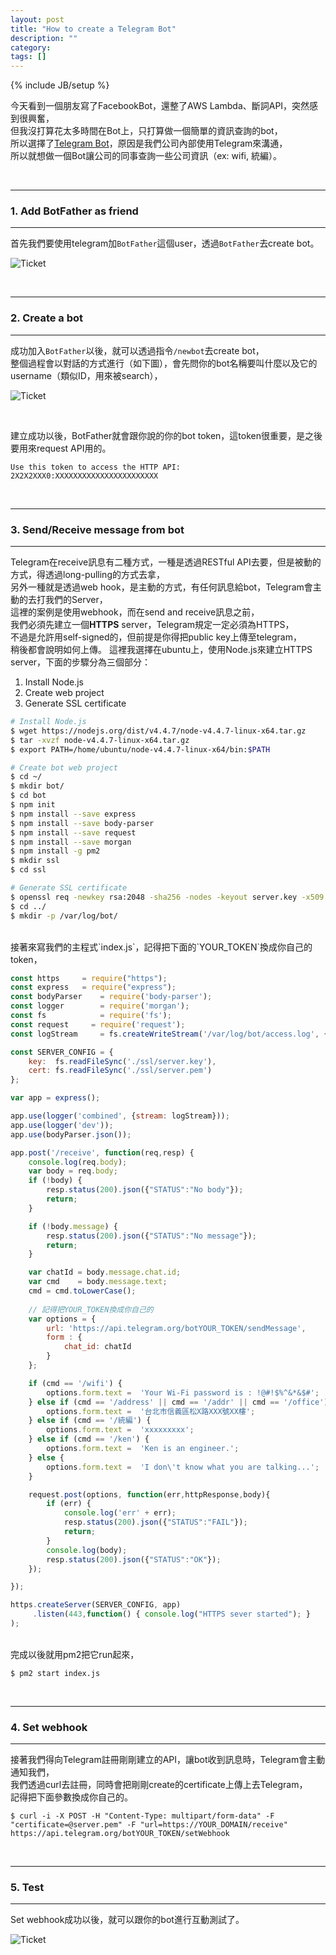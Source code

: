 ```yaml
---
layout: post
title: "How to create a Telegram Bot"
description: ""
category: 
tags: []
---
```

{% include JB/setup %}


今天看到一個朋友寫了FacebookBot，還整了AWS Lambda、斷詞API，突然感到很興奮，<br />
但我沒打算花太多時間在Bot上，只打算做一個簡單的資訊查詢的bot，<br />
所以選擇了[Telegram Bot](https://core.telegram.org/bots/api)，原因是我們公司內部使用Telegram來溝通，<br />
所以就想做一個Bot讓公司的同事查詢一些公司資訊（ex: wifi, 統編）。


<br />

---
### 1. Add BotFather as friend
---

首先我們要使用telegram加`BotFather`這個user，透過`BotFather`去create bot。

![Ticket]({{site.url}}/assets/2016-09-06-add-bot-father.png)


<br />

---
### 2. Create a bot
---

成功加入`BotFather`以後，就可以透過指令`/newbot`去create bot，<br />
整個過程會以對話的方式進行（如下圖），會先問你的bot名稱要叫什麼以及它的username（類似ID，用來被search），<br />

![Ticket]({{site.url}}/assets/2016-09-06-create-bot.png)

<br />

建立成功以後，BotFather就會跟你說的你的bot token，這token很重要，是之後要用來request API用的。

```
Use this token to access the HTTP API:
2X2X2XXX0:XXXXXXXXXXXXXXXXXXXXXXX
```

<br />

<!--more-->


---
### 3. Send/Receive message from bot
---

Telegram在receive訊息有二種方式，一種是透過RESTful API去要，但是被動的方式，得透過long-pulling的方式去拿，<br />
另外一種就是透過web hook，是主動的方式，有任何訊息給bot，Telegram會主動的去打我們的Server，<br />
這裡的案例是使用webhook，而在send and receive訊息之前，<br />
我們必須先建立一個**HTTPS** server，Telegram規定一定必須為HTTPS，<br />
不過是允許用self-signed的，但前提是你得把public key上傳至telegram，<br />
稍後都會說明如何上傳。
這裡我選擇在ubuntu上，使用Node.js來建立HTTPS server，下面的步驟分為三個部分：<br />

1. Install Node.js
2. Create web project
3. Generate SSL certificate


```bash
# Install Node.js
$ wget https://nodejs.org/dist/v4.4.7/node-v4.4.7-linux-x64.tar.gz
$ tar -xvzf node-v4.4.7-linux-x64.tar.gz
$ export PATH=/home/ubuntu/node-v4.4.7-linux-x64/bin:$PATH

# Create bot web project
$ cd ~/
$ mkdir bot/
$ cd bot
$ npm init
$ npm install --save express
$ npm install --save body-parser
$ npm install --save request
$ npm install --save morgan
$ npm install -g pm2
$ mkdir ssl
$ cd ssl

# Generate SSL certificate
$ openssl req -newkey rsa:2048 -sha256 -nodes -keyout server.key -x509 -days 3650 -out server.pem -subj "/C=TW/ST=Taipei/L=Taipei/O=None/CN=bot.kenyang.net"
$ cd ../
$ mkdir -p /var/log/bot/
```

<br />
接著來寫我們的主程式`index.js`，記得把下面的`YOUR_TOKEN`換成你自己的token，

```javascript
const https     = require("https");
const express   = require("express");
const bodyParser    = require('body-parser');
const logger        = require('morgan');
const fs            = require('fs');
const request     = require('request');
const logStream     = fs.createWriteStream('/var/log/bot/access.log', {flags: 'a'});

const SERVER_CONFIG = {
    key:  fs.readFileSync('./ssl/server.key'),
    cert: fs.readFileSync('./ssl/server.pem')
};

var app = express();

app.use(logger('combined', {stream: logStream}));
app.use(logger('dev'));
app.use(bodyParser.json());

app.post('/receive', function(req,resp) {
    console.log(req.body);
    var body = req.body;
    if (!body) {
        resp.status(200).json({"STATUS":"No body"});
        return;
    }

    if (!body.message) {
        resp.status(200).json({"STATUS":"No message"});
        return;
    }

    var chatId = body.message.chat.id;
    var cmd    = body.message.text;
    cmd = cmd.toLowerCase();
    
    // 記得把YOUR_TOKEN換成你自己的
    var options = {
        url: 'https://api.telegram.org/botYOUR_TOKEN/sendMessage',
        form : {
            chat_id: chatId
        }
    };

    if (cmd == '/wifi') {
        options.form.text =  'Your Wi-Fi password is : !@#!$%^&*&$#';
    } else if (cmd == '/address' || cmd == '/addr' || cmd == '/office') {
        options.form.text =  '台北市信義區松X路XXX號XX樓';
    } else if (cmd == '/統編') {
        options.form.text =  'xxxxxxxxx';
    } else if (cmd == '/ken') {
        options.form.text =  'Ken is an engineer.';
    } else {
        options.form.text =  'I don\'t know what you are talking...';
    }

    request.post(options, function(err,httpResponse,body){
        if (err) {
            console.log('err' + err);
            resp.status(200).json({"STATUS":"FAIL"});
            return;
        }
        console.log(body);
        resp.status(200).json({"STATUS":"OK"});
    });

});

https.createServer(SERVER_CONFIG, app)
     .listen(443,function() { console.log("HTTPS sever started"); }
);

```

<br />
完成以後就用pm2把它run起來，

```
$ pm2 start index.js
```

<br />

---
### 4. Set webhook
---

接著我們得向Telegram註冊剛剛建立的API，讓bot收到訊息時，Telegram會主動通知我們，<br />
我們透過curl去註冊，同時會把剛剛create的certificate上傳上去Telegram，<br />
記得把下面參數換成你自己的。

```
$ curl -i -X POST -H "Content-Type: multipart/form-data" -F "certificate=@server.pem" -F "url=https://YOUR_DOMAIN/receive" https://api.telegram.org/botYOUR_TOKEN/setWebhook
```

<br />

---
### 5. Test
---

Set webhook成功以後，就可以跟你的bot進行互動測試了。

![Ticket]({{site.url}}/assets/2016-09-06-test.png)


